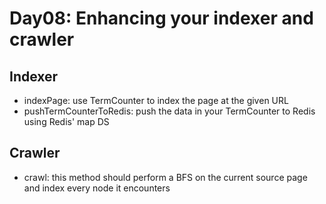 # Day08: Enhancing your indexer and crawler

## Indexer
* indexPage: use TermCounter to index the page at the given URL
* pushTermCounterToRedis: push the data in your TermCounter to Redis using Redis' map DS

## Crawler
* crawl: this method should perform a BFS on the current source page and index every node it encounters

